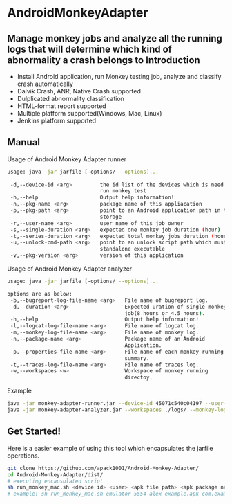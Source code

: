 AndroidMonkeyAdapter
====================
Manage monkey jobs and analyze all the running logs that will determine  which kind of abnormality a crash belongs to
Introduction
--------------------

- Install Android application, run Monkey testing job, analyze and classify crash automatically
- Dalvik Crash, ANR, Native Crash supported
- Dulplicated abnormality classification
- HTML-format report supported
- Multiple platform supported(Windows, Mac, Linux)
- Jenkins platform supported 

Manual
--------------------
Usage of Android Monkey Adapter runner
``` sh
usage: java -jar jarfile [-options/ --options]...
            
 -d,--device-id <arg>         the id list of the devices which is need to
                              run monkey test
 -h,--help                    Output help information!
 -n,--pkg-name <arg>          package name of this appliacation
 -p,--pkg-path <arg>          point to an Android application path in the
                              storage
 -r,--user-name <arg>         user name of this job owner
 -s,--single-duration <arg>   expected one monkey job duration (hour)
 -t,--series-duration <arg>   expected total monkey jobs duration (hour)
 -u,--unlock-cmd-path <arg>   point to an unlock script path which must be
                              standalone executable
 -v,--pkg-version <arg>       version of this application

```
Usage of Android Monkey Adapter analyzer
``` sh
usage: java -jar jarfile [-options/ --options]...

options are as below:
 -b,--bugreport-log-file-name <arg>   File name of bugreport log.
 -d,--duration <arg>                  Expected uration of single monkey
                                      job(8 hours or 4.5 hours).
 -h,--help                            Output help information!
 -l,--logcat-log-file-name <arg>      File name of logcat log.
 -m,--monkey-log-file-name <arg>      File name of monkey log.
 -n,--package-name <arg>              Package name of an Android
                                      Application.
 -p,--properties-file-name <arg>      File name of each monkey running
                                      summary.
 -t,--traces-log-file-name <arg>      File name of traces log.
 -w,--workspaces <w>                  Workspace of monkey running
                                      directoy.
```

Example
``` sh
java -jar monkey-adapter-runner.jar --device-id 45071c540c04197 --user-name xxxxxx --pkg-path ./example.apk --pkg-name com.example --pkg-version 3.0 --single-duration 8 --series-duration 8
java -jar monkey-adapter-analyzer.jar --workspaces ./logs/ --monkey-log-file-name monkey_log.txt --logcat-log-file-name logcat_log.txt --traces-log-file-name traces_log.txt --bugreport-log-file-name bugreport_log.txt --properties-file-name properties.txt --duration 8 --package-name com.example
```

Get Started!
---------------------
Here is a easier example of using this tool which encapsulates the jarfile operations.
``` sh
git clone https://github.com/apack1001/Android-Monkey-Adapter/
cd Android-Monkey-Adapter/dist/
# executing encapsulated script
sh run_monkey_mac.sh <device id> <user> <apk file path> <apk package name> <version number> <duration>
# example: sh run_monkey_mac.sh emulator-5554 alex example.apk com.example 1.0 8

```
